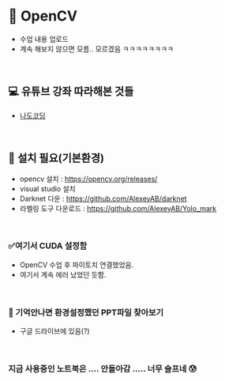 # 📘 OpenCV
 - 수업 내용 업로드
 - 계속 해보지 않으면 모름.. 모르겠음 ㅋㅋㅋㅋㅋㅋㅋㅋ

<br>

## 💻 유튜브 강좌 따라해본 것들
 - [나도코딩](https://www.youtube.com/@nadocoding)
 

<br>

## 📂 설치 필요(기본환경) 
- opencv 설치 : https://opencv.org/releases/
- visual studio 설치
- Darknet 다운 : https://github.com/AlexeyAB/darknet
- 라벨링 도구 다운로드 : https://github.com/AlexeyAB/Yolo_mark
<br>

 ### ✅여기서 CUDA 설정함
- OpenCV 수업 후 파이토치 연결했었음.
- 여기서 계속 에러 났었던 듯함.
<br>

### 💾 기억안나면 환경설정했던 PPT파일 찾아보기
- 구글 드라이브에 있음(?)
<br>

### 지금 사용중인 노트북은 .... 안돌아감 ..... 너무 슬프네 😰 


